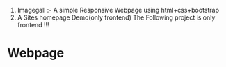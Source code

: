 1) Imagegall :- A simple Responsive Webpage using html+css+bootstrap
2) A Sites homepage Demo(only frontend)
The Following project is only frontend !!! 

# Webpage
